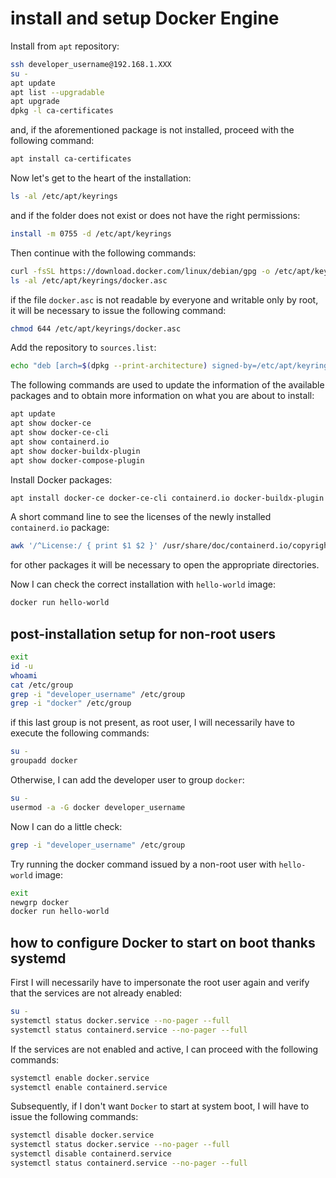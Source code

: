 # install and setup Docker Engine

Install from `apt` repository:

```bash
ssh developer_username@192.168.1.XXX
su -
apt update
apt list --upgradable
apt upgrade
dpkg -l ca-certificates
```

and, if the aforementioned package is not installed, proceed with the following command:

```bash
apt install ca-certificates
```

Now let's get to the heart of the installation:

```bash
ls -al /etc/apt/keyrings
```

and if the folder does not exist or does not have the right permissions:

```bash
install -m 0755 -d /etc/apt/keyrings
```

Then continue with the following commands:

```bash
curl -fsSL https://download.docker.com/linux/debian/gpg -o /etc/apt/keyrings/docker.asc
ls -al /etc/apt/keyrings/docker.asc
```

if the file `docker.asc` is not readable by everyone and writable only by root, it will be necessary to issue the following command:

```bash
chmod 644 /etc/apt/keyrings/docker.asc
```

Add the repository to `sources.list`:

```bash
echo "deb [arch=$(dpkg --print-architecture) signed-by=/etc/apt/keyrings/docker.asc] https://download.docker.com/linux/debian $(. /etc/os-release && echo "$VERSION_CODENAME") stable" | tee /etc/apt/sources.list.d/docker.list > /dev/null
```

The following commands are used to update the information of the available packages and to obtain more information on what you are about to install:

```bash
apt update
apt show docker-ce
apt show docker-ce-cli
apt show containerd.io
apt show docker-buildx-plugin
apt show docker-compose-plugin
```

Install Docker packages:

```bash
apt install docker-ce docker-ce-cli containerd.io docker-buildx-plugin docker-compose-plugin
```

A short command line to see the licenses of the newly installed `containerd.io` package:

```bash
awk '/^License:/ { print $1 $2 }' /usr/share/doc/containerd.io/copyright
```

for other packages it will be necessary to open the appropriate directories.

Now I can check the correct installation with `hello-world` image:

```bash
docker run hello-world
```

## post-installation setup for non-root users

```bash
exit
id -u
whoami
cat /etc/group
grep -i "developer_username" /etc/group
grep -i "docker" /etc/group
```

if this last group is not present, as root user, I will necessarily have to execute the following commands:

```bash
su -
groupadd docker
```

Otherwise, I can add the developer user to group `docker`:

```bash
su -
usermod -a -G docker developer_username
```

Now I can do a little check:

```bash
grep -i "developer_username" /etc/group
```

Try running the docker command issued by a non-root user with `hello-world` image:

```bash
exit
newgrp docker
docker run hello-world
```

## how to configure Docker to start on boot thanks systemd

First I will necessarily have to impersonate the root user again and verify that the services are not already enabled:

```bash
su -
systemctl status docker.service --no-pager --full
systemctl status containerd.service --no-pager --full
```

If the services are not enabled and active, I can proceed with the following commands:

```bash
systemctl enable docker.service
systemctl enable containerd.service
```

Subsequently, if I don't want `Docker` to start at system boot, I will have to issue the following commands:

```bash
systemctl disable docker.service
systemctl status docker.service --no-pager --full
systemctl disable containerd.service
systemctl status containerd.service --no-pager --full
```
